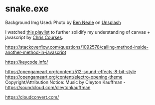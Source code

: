 # snake.exe

Background Img Used:
Photo by <a href="https://unsplash.com/@ben_neale?utm_source=unsplash&utm_medium=referral&utm_content=creditCopyText">Ben Neale</a> on <a href="https://unsplash.com/s/photos/arcade?utm_source=unsplash&utm_medium=referral&utm_content=creditCopyText">Unsplash</a>

I watched <a href="https://youtube.com/playlist?list=PLpPnRKq7eNW3We9VdCfx9fprhqXHwTPXL">this playlist</a> to further solidify my understanding of canvas + javascript by <a href="https://www.youtube.com/c/ChrisCourses"> Chris Courses</a>.

https://stackoverflow.com/questions/1092578/calling-method-inside-another-method-in-javascript

https://keycode.info/

https://opengameart.org/content/512-sound-effects-8-bit-style
https://opengameart.org/content/electro-opening-theme
Copyright/Attribution Notice: 
Music by Cleyton Kauffman - https://soundcloud.com/cleytonkauffman

https://cloudconvert.com/